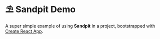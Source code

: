 ⛱ Sandpit Demo
===============

A super simple example of using **Sandpit** in a project, bootstrapped with [Create React App](https://github.com/facebookincubator/create-react-app).
